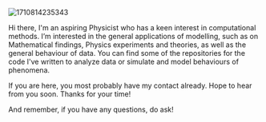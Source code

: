 
![1710814235343](https://github.com/shsgResume/shsgResume/assets/167844966/1281364c-e1be-432d-b9c7-0a6699888259)

Hi there, I'm an aspiring Physicist who has a keen interest in computational methods. I’m interested in the general applications of modelling, such as on Mathematical findings, Physics experiments and theories, as well as the general behaviour of data. 
You can find some of the repositories for the code I've written to analyze data or simulate and model behaviours of phenomena. 

If you are here, you most probably have my contact already. Hope to hear from you soon. Thanks for your time!

And remember, if you have any questions, do ask!

<!---
shsgResume/shsgResume is a ✨ special ✨ repository because its `README.md` (this file) appears on your GitHub profile.
You can click the Preview link to take a look at your changes.
--->
